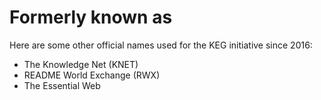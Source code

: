 # Formerly known as

Here are some other official names used for the KEG initiative since
2016:

* The Knowledge Net (KNET)
* README World Exchange (RWX)
* The Essential Web
